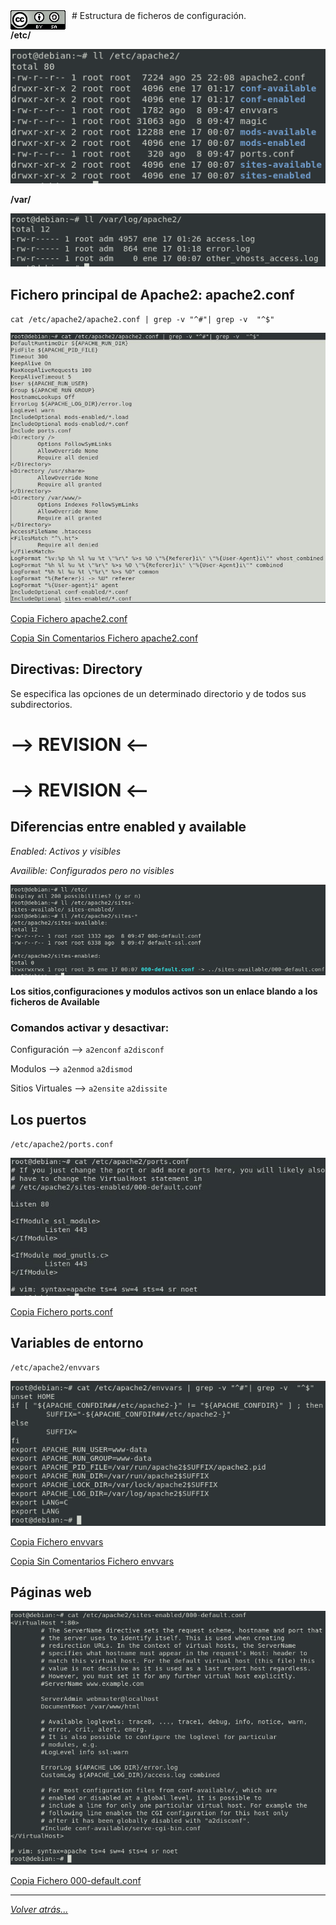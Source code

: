 <img src="./imagenes/MI-LICENCIA88x31.png" style="float: left; margin-right: 10px;" />
# Estructura de ficheros de configuración.

**/etc/**

![FicherosApache](/imagenes/apache2/ficherosConfiguracion.png)

**/var/**

![FicherosApache](/imagenes/apache2/ficherosEnVarLogs.png)

## Fichero principal de Apache2: apache2.conf

``cat /etc/apache2/apache2.conf | grep -v "^#"| grep -v  "^$"``

![FicherosApache](/imagenes/apache2/apache2_conf.jpg)

[Copia Fichero apache2.conf](/apache2/EstructuraFicherosConfiguracion/apache2.conf)

[Copia Sin Comentarios Fichero apache2.conf](/apache2/EstructuraFicherosConfiguracion/apache2.conf.SINCOMENTARIOS)

## Directivas: Directory
Se especifica las opciones de un determinado directorio y de todos sus subdirectorios.
# --> REVISION <--
# --> REVISION <--

## Diferencias entre enabled y available

*Enabled: Activos y visibles*

*Availible: Configurados pero no visibles*

![FicherosApache](/imagenes/apache2/EnableAvailable.png)

**Los sitios,configuraciones y modulos activos son un enlace blando a los ficheros de Available**

### Comandos activar y desactivar:

Configuración --> ``a2enconf`` ``a2disconf``

Modulos --> ``a2enmod`` ``a2dismod``

Sitios Virtuales --> ``a2ensite`` ``a2dissite``

## Los puertos

``/etc/apache2/ports.conf``

![FicherosApache](/imagenes/apache2/ports_conf.jpg)

[Copia Fichero ports.conf](/apache2/EstructuraFicherosConfiguracion/ports.conf)

## Variables de entorno

``/etc/apache2/envvars``

![FicherosApache](/imagenes/apache2/ficheroenvvars.jpg)

[Copia Fichero envvars](/apache2/EstructuraFicherosConfiguracion/envvars)

[Copia Sin Comentarios Fichero envvars](/apache2/EstructuraFicherosConfiguracion/envvars.SINCOMENTARIOS)
## Páginas web

![FicherosApache](/imagenes/apache2/sitiosVirtuales.png)

[Copia Fichero 000-default.conf](/apache2/EstructuraFicherosConfiguracion/000-default.conf)

_________________________________________________
*[Volver atrás...](../../README.md)*
